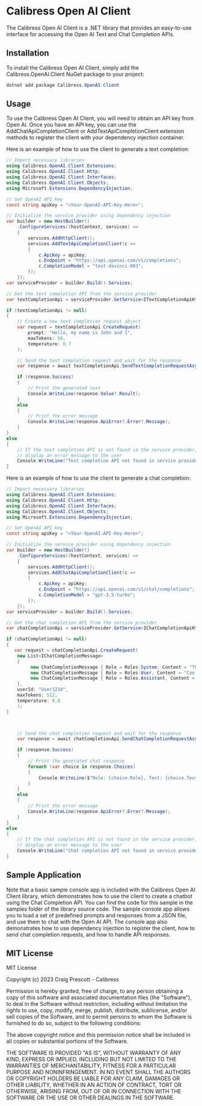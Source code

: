 # Calibress Open AI Client

The Calibress Open AI Client is a .NET library that provides an easy-to-use interface for accessing the Open AI Text and Chat Completion APIs.

## Installation

To install the Calibress Open AI Client, simply add the Calibress.OpenAI.Client NuGet package to your project:

```C#
dotnet add package Calibress.OpenAI.Client
```

## Usage

To use the Calibress Open AI Client, you will need to obtain an API key from Open AI. Once you have an API key, you can use the AddChatApiCompletionClient or AddTextApiCompletionClient extension methods to register the client with your dependency injection container.

Here is an example of how to use the client to generate a text completion:

```C#
// Import necessary libraries
using Calibress.OpenAI.Client.Extensions;
using Calibress.OpenAI.Client.Http;
using Calibress.OpenAI.Client.Interfaces;
using Calibress.OpenAI.Client.Objects;
using Microsoft.Extensions.DependencyInjection;

// Set OpenAI API key 
const string apiKey = "<Your-OpenAI-API-Key-Here>";

// Initialize the service provider using dependency injection
var builder = new HostBuilder()
    .ConfigureServices((hostContext, services) =>
    {
        services.AddHttpClient();
        services.AddTextApiCompletionClient(c =>
        {
            c.ApiKey = apiKey;
            c.Endpoint = "https://api.openai.com/v1/completions";
            c.CompletionModel = "text-davinci-003";
        });
    });
var serviceProvider = builder.Build().Services;

// Get the text completion API from the service provider
var textCompletionApi = serviceProvider.GetService<ITextCompletionApiHttpClient>();

if (textCompletionApi != null)
{
    // Create a new text completion request object
    var request = textCompletionApi.CreateRequest(
        prompt: "Hello, my name is John and I",
        maxTokens: 50,
        temperature: 0.7
    );

    // Send the text completion request and wait for the response
    var response = await textCompletionApi.SendTextCompletionRequestAsync(request);

    if (response.Success)
    {
        // Print the generated text
        Console.WriteLine(response.Value?.Result);
    }
    else
    {
        // Print the error message
        Console.WriteLine(response.ApiError?.Error?.Message);
    }
}
else
{
    // If the text completion API is not found in the service provider,
    // display an error message to the user
    Console.WriteLine("Text completion API not found in service provider.");
}

```
Here is an example of how to use the client to generate a chat completion:

```C#
// Import necessary libraries
using Calibress.OpenAI.Client.Extensions;
using Calibress.OpenAI.Client.Http;
using Calibress.OpenAI.Client.Interfaces;
using Calibress.OpenAI.Client.Objects;
using Microsoft.Extensions.DependencyInjection;

// Set OpenAI API key 
const string apiKey = "<Your-OpenAI-API-Key-Here>";

// Initialize the service provider using dependency injection
var builder = new HostBuilder()
    .ConfigureServices((hostContext, services) =>
    {
        services.AddHttpClient();
        services.AddChatApiCompletionClient(c =>
        {
            c.ApiKey = apiKey;
            c.Endpoint = "https://api.openai.com/v1/chat/completions";
            c.CompletionModel = "gpt-3.5-turbo";
        });
    });
var serviceProvider = builder.Build().Services;

// Get the chat completion API from the service provider
var chatCompletionApi = serviceProvider.GetService<IChatCompletionApiHttpClient>();

if (chatCompletionApi != null)
{
   var request = chatCompletionApi.CreateRequest(
    new List<IChatCompletionMessage>
    {
         new ChatCompletionMessage { Role = Roles.System, Content = "This is a demonstration of the Calibress Open AI Client recipe feature. You are a helpful recipe and nutrition assistant." },
         new ChatCompletionMessage { Role = Roles.User, Content = "Can you give me a recipe for chicken parmesan? Remain on topic." },
         new ChatCompletionMessage { Role = Roles.Assistant, Content = "Here is a recipe I found: 1) Preheat oven to 375 degrees F (190 degrees C). 2) Heat oil in a large skillet over medium heat. Add chicken and saute for 4 to 5 minutes each side, or until browned. Remove chicken from skillet and place in a 9x13 inch baking dish. 3) Add garlic to the skillet and saute for 2 minutes. Then add tomato sauce, tomato paste, salt, oregano, and basil to the skillet and bring to a boil. Reduce heat and let simmer for 15 minutes. 4) Pour sauce over chicken and sprinkle with mozzarella cheese and Parmesan cheese. Bake in the preheated oven for 25 minutes or until cheese is bubbly." 
    },
    userId: "User1234",
    maxTokens: 512,
    temperature: 0.8
    );
}



    // Send the chat completion request and wait for the response
    var response = await chatCompletionApi.SendChatCompletionRequestAsync(request);

    if (response.Success)
    {
        // Print the generated chat response
        foreach (var choice in response.Choices)
        {
            Console.WriteLine($"Role: {choice.Role}, Text: {choice.Text}");
        }
    }
    else
    {
        // Print the error message
        Console.WriteLine(response.ApiError?.Error?.Message);
    }
}
else
{
    // If the chat completion API is not found in the service provider,
    // display an error message to the user
    Console.WriteLine("Chat completion API not found in service provider.");
}

```

## Sample Application

Note that a basic sample console app is included with the Calibress Open AI Client library, which demonstrates how to use the client to create a chatbot using the Chat Completion API. You can find the code for this sample in the samples folder of the library source code. The sample console app allows you to load a set of predefined prompts and responses from a JSON file, and use them to chat with the Open AI API. The console app also demonstrates how to use dependency injection to register the client, how to send chat completion requests, and how to handle API responses.


## MIT License

MIT License

Copyright (c) 2023 Craig Prescott - Calibress

Permission is hereby granted, free of charge, to any person obtaining a copy
of this software and associated documentation files (the "Software"), to deal
in the Software without restriction, including without limitation the rights
to use, copy, modify, merge, publish, distribute, sublicense, and/or sell
copies of the Software, and to permit persons to whom the Software is
furnished to do so, subject to the following conditions:

The above copyright notice and this permission notice shall be included in
all copies or substantial portions of the Software.

THE SOFTWARE IS PROVIDED "AS IS", WITHOUT WARRANTY OF ANY KIND, EXPRESS OR
IMPLIED, INCLUDING BUT NOT LIMITED TO THE WARRANTIES OF MERCHANTABILITY,
FITNESS FOR A PARTICULAR PURPOSE AND NONINFRINGEMENT. IN NO EVENT SHALL THE
AUTHORS OR COPYRIGHT HOLDERS BE LIABLE FOR ANY CLAIM, DAMAGES OR OTHER
LIABILITY, WHETHER IN AN ACTION OF CONTRACT, TORT OR OTHERWISE, ARISING FROM,
OUT OF OR IN CONNECTION WITH THE SOFTWARE OR THE USE OR OTHER DEALINGS IN
THE SOFTWARE.


